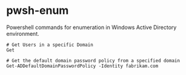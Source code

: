 # pwsh-enum
Powershell commands for enumeration in Windows Active Directory environment. 

```text
# Get Users in a specific Domain 
Get 
```

```text
# Get the default domain password policy from a specified domain
Get-ADDefaultDomainPasswordPolicy -Identity fabrikam.com
```
